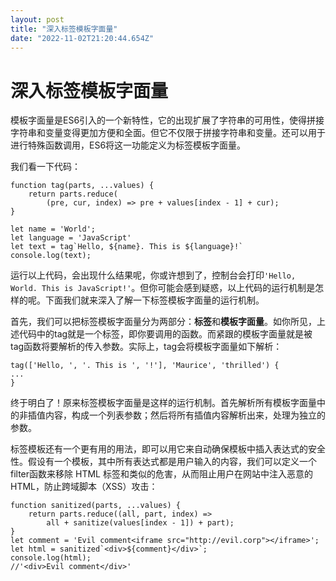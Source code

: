 ```yaml
---
layout: post
title: "深入标签模板字面量"
date: "2022-11-02T21:20:44.654Z"
---
```

深入标签模板字面量
=========

模板字面量是ES6引入的一个新特性，它的出现扩展了字符串的可用性，使得拼接字符串和变量变得更加方便和全面。但它不仅限于拼接字符串和变量。还可以用于进行特殊函数调用，ES6将这一功能定义为标签模板字面量。

我们看一下代码：

    function tag(parts, ...values) {
        return parts.reduce(
            (pre, cur, index) => pre + values[index - 1] + cur);
    }
    
    let name = 'World';
    let language = 'JavaScript'
    let text = tag`Hello, ${name}. This is ${language}!`
    console.log(text);
    

运行以上代码，会出现什么结果呢，你或许想到了，控制台会打印`'Hello, World. This is JavaScript!'`。但你可能会感到疑惑，以上代码的运行机制是怎样的呢。下面我们就来深入了解一下标签模板字面量的运行机制。

首先，我们可以把标签模板字面量分为两部分：**标签**和**模板字面量**。如你所见，上述代码中的tag就是一个标签，即你要调用的函数。而紧跟的模板字面量就是被tag函数将要解析的传入参数。实际上，tag会将模板字面量如下解析：

    tag(['Hello, ', '. This is ', '!'], 'Maurice', 'thrilled') {
    ...
    }
    

终于明白了！原来标签模板字面量是这样的运行机制。首先解析所有模板字面量中的非插值内容，构成一个列表参数；然后将所有插值内容解析出来，处理为独立的参数。

标签模板还有一个更有用的用法，即可以用它来自动确保模板中插入表达式的安全性。假设有一个模板，其中所有表达式都是用户输入的内容，我们可以定义一个filter函数来移除 HTML 标签和类似的危害，从而阻止用户在网站中注入恶意的 HTML，防止跨域脚本（XSS）攻击：

    function sanitized(parts, ...values) {
        return parts.reduce((all, part, index) =>
            all + sanitize(values[index - 1]) + part);
    }
    let comment = 'Evil comment<iframe src="http://evil.corp"></iframe>';
    let html = sanitized`<div>${comment}</div>`;
    console.log(html);
    //'<div>Evil comment</div>'